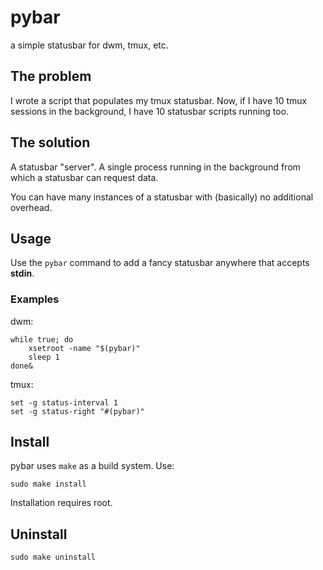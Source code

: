 # pybar
a simple statusbar for dwm, tmux, etc.


## The problem

I wrote a script that populates my tmux statusbar. Now, if I have 10 tmux
sessions in the background, I have 10 statusbar scripts running too.


## The solution

A statusbar "server". A single process running in the background from which a
statusbar can request data.

You can have many instances of a statusbar with (basically) no additional
overhead.


## Usage

Use the `pybar` command to add a fancy statusbar anywhere that accepts
**stdin**.


### Examples

dwm:
```
while true; do
    xsetroot -name "$(pybar)"
    sleep 1
done&
```

tmux:
```
set -g status-interval 1
set -g status-right "#(pybar)"
```


## Install

pybar uses `make` as a build system. Use:

```
sudo make install
```

Installation requires root.


## Uninstall

```
sudo make uninstall
```
